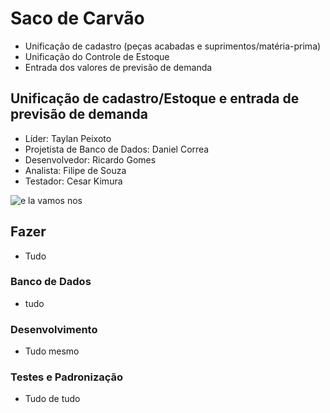# Saco de Carvão

- Unificação de cadastro (peças acabadas e suprimentos/matéria-prima)
- Unificação do Controle de Estoque
- Entrada dos valores de previsão de demanda

## Unificação de cadastro/Estoque e entrada de previsão de demanda

- Líder: Taylan Peixoto
- Projetista de Banco de Dados: Daniel Correa
- Desenvolvedor: Ricardo Gomes
- Analista: Filipe de Souza
- Testador: Cesar Kimura

![e la vamos nos](https://i.pinimg.com/736x/c2/ae/d7/c2aed7f1f926f508b62131115c3e260b.jpg)

## Fazer
- Tudo

### Banco de Dados
- tudo

### Desenvolvimento
- Tudo mesmo

### Testes e Padronização
- Tudo de tudo
